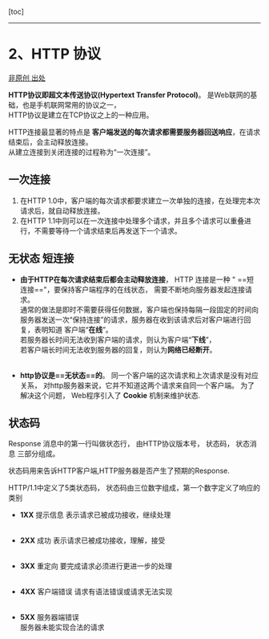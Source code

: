 [toc]


---




# 2、HTTP 协议

[非原创 出处](https://www.cnblogs.com/jking10/p/5525519.html)

**HTTP协议即超文本传送协议(Hypertext Transfer Protocol)**。
是Web联网的基础，也是手机联网常用的协议之一，<br>HTTP协议是建立在TCP协议之上的一种应用。


HTTP连接最显著的特点是
**客户端发送的每次请求都需要服务器回送响应**，在请求结束后，会主动释放连接。<br>从建立连接到关闭连接的过程称为“一次连接”。

## 一次连接
1. 在HTTP 1.0中，客户端的每次请求都要求建立一次单独的连接，在处理完本次请求后，就自动释放连接。
2. 在HTTP 1.1中则可以在一次连接中处理多个请求，并且多个请求可以重叠进行，不需要等待一个请求结束后再发送下一个请求。

## 无状态 短连接
- **由于HTTP在每次请求结束后都会主动释放连接**，
HTTP 连接是一种 " ==短连接=="，要保持客户端程序的在线状态，
需要不断地向服务器发起连接请求。<br>
通常的做法是即时不需要获得任何数据，客户端也保持每隔一段固定的时间向服务器发送一次“保持连接”的请求，服务器在收到该请求后对客户端进行回复，表明知道 客户端“**在线**”。<br>若服务器长时间无法收到客户端的请求，则认为客户端“**下线**”，<br>若客户端长时间无法收到服务器的回复，则认为**网络已经断开**。<br><br>

- **http协议是==无状态==的**。
同一个客户端的这次请求和上次请求是没有对应关系，
对http服务器来说，它并不知道这两个请求来自同一个客户端。 
为了解决这个问题， Web程序引入了 **Cookie** 机制来维护状态.

## 状态码
Response 消息中的第一行叫做状态行，
由HTTP协议版本号， 状态码， 状态消息 三部分组成。

状态码用来告诉HTTP客户端,HTTP服务器是否产生了预期的Response.

HTTP/1.1中定义了5类状态码， 状态码由三位数字组成，第一个数字定义了响应的类别

- **1XX**  提示信息
表示请求已被成功接收，继续处理<br><br>

- **2XX**  成功
表示请求已被成功接收，理解，接受<br><br>
- **3XX**  重定向
要完成请求必须进行更进一步的处理<br><br>
- **4XX**  客户端错误 
请求有语法错误或请求无法实现<br><br>
- **5XX**  服务器端错误  
服务器未能实现合法的请求